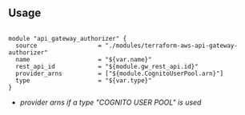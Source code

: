 ## Usage

```hcl

module "api_gateway_authorizer" {
  source                 = "./modules/terraform-aws-api-gateway-authorizer"
  name                   = "${var.name}"
  rest_api_id            = "${module.gw_rest_api.id}"
  provider_arns          = ["${module.CognitoUserPool.arn}"]
  type                   = "${var.type}"
}

```

* _provider arns if a type "COGNITO USER POOL" is used_

